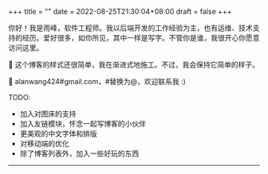 +++
title =  ""
date = 2022-08-25T21:30:04+08:00
draft = false
+++

你好！我是雨峰，软件工程师。我以后端开发的工作经验为主，也有运维、技术支持的经历。爱好很多，如你所见，其中一样是写字。不管你是谁，我很开心你愿意访问这里。

🚧 这个博客的样式还很简单，我在渐进式地施工。不过，我会保持它简单的样子。

📮 alanwang424#gmail.com，#替换为@，欢迎联系我 :)

TODO:
- 加入对图床的支持
- 加入友链模块，怀念一起写博客的小伙伴
- 更美观的中文字体和排版
- 对移动端的优化
- 除了博客列表外，加入一些好玩的东西

---